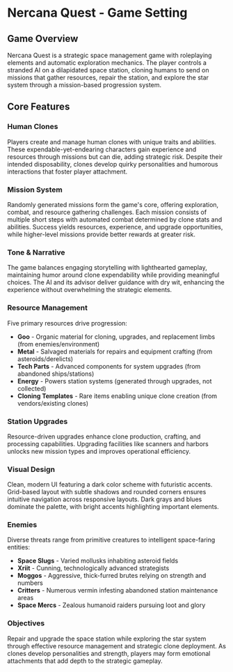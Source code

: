 # Nercana Quest - Game Setting

## Game Overview
Nercana Quest is a strategic space management game with roleplaying elements and automatic exploration mechanics. The player controls a stranded AI on a dilapidated space station, cloning humans to send on missions that gather resources, repair the station, and explore the star system through a mission-based progression system.

## Core Features
### Human Clones
Players create and manage human clones with unique traits and abilities. These expendable-yet-endearing characters gain experience and resources through missions but can die, adding strategic risk. Despite their intended disposability, clones develop quirky personalities and humorous interactions that foster player attachment.

### Mission System
Randomly generated missions form the game's core, offering exploration, combat, and resource gathering challenges. Each mission consists of multiple short steps with automated combat determined by clone stats and abilities. Success yields resources, experience, and upgrade opportunities, while higher-level missions provide better rewards at greater risk.

### Tone & Narrative
The game balances engaging storytelling with lighthearted gameplay, maintaining humor around clone expendability while providing meaningful choices. The AI and its advisor deliver guidance with dry wit, enhancing the experience without overwhelming the strategic elements.

### Resource Management
Five primary resources drive progression:
- **Goo** - Organic material for cloning, upgrades, and replacement limbs (from enemies/environment)
- **Metal** - Salvaged materials for repairs and equipment crafting (from asteroids/derelicts)
- **Tech Parts** - Advanced components for system upgrades (from abandoned ships/stations)
- **Energy** - Powers station systems (generated through upgrades, not collected)
- **Cloning Templates** - Rare items enabling unique clone creation (from vendors/existing clones)

### Station Upgrades
Resource-driven upgrades enhance clone production, crafting, and processing capabilities. Upgrading facilities like scanners and harbors unlocks new mission types and improves operational efficiency.

### Visual Design
Clean, modern UI featuring a dark color scheme with futuristic accents. Grid-based layout with subtle shadows and rounded corners ensures intuitive navigation across responsive layouts. Dark grays and blues dominate the palette, with bright accents highlighting important elements.

### Enemies
Diverse threats range from primitive creatures to intelligent space-faring entities:
- **Space Slugs** - Varied mollusks inhabiting asteroid fields
- **Xriit** - Cunning, technologically advanced strategists
- **Moggos** - Aggressive, thick-furred brutes relying on strength and numbers
- **Critters** - Numerous vermin infesting abandoned station maintenance areas
- **Space Mercs** - Zealous humanoid raiders pursuing loot and glory

### Objectives
Repair and upgrade the space station while exploring the star system through effective resource management and strategic clone deployment. As clones develop personalities and strength, players may form emotional attachments that add depth to the strategic gameplay.

